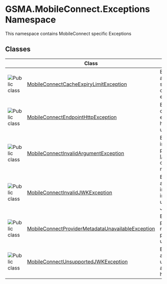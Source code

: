 GSMA.MobileConnect.Exceptions Namespace
=======================================
This namespace contains MobileConnect specific Exceptions


Classes
-------

                | Class                                                  | Description                                                                                                         
--------------- | ------------------------------------------------------ | ------------------------------------------------------------------------------------------------------------------- 
![Public class] | [MobileConnectCacheExpiryLimitException][1]            | Exception raised when a cache expiry time is set to a value outside of the min and max expiry time range            
![Public class] | [MobileConnectEndpointHttpException][2]                | Exception raised when calls to the discovery endpoint encounter a http exception such as unreachable host           
![Public class] | [MobileConnectInvalidArgumentException][3]             | Exception raised when invalid arguments are passed to [IAuthenticationService][4] or [IDiscoveryService][5] methods 
![Public class] | [MobileConnectInvalidJWKException][6]                  | Exception raised when a JWK contains incomplete or invalid information so is unable to complete JWT validation      
![Public class] | [MobileConnectProviderMetadataUnavailableException][7] | Exception raised when provider metadata or required properties of provider metadata are unavailable                 
![Public class] | [MobileConnectUnsupportedJWKException][8]              | Exception raised when a token contains an unsupported algorithm in the token header                                 

[1]: MobileConnectCacheExpiryLimitException/README.md
[2]: MobileConnectEndpointHttpException/README.md
[3]: MobileConnectInvalidArgumentException/README.md
[4]: ../GSMA.MobileConnect.Authentication/IAuthenticationService/README.md
[5]: ../GSMA.MobileConnect.Discovery/IDiscoveryService/README.md
[6]: MobileConnectInvalidJWKException/README.md
[7]: MobileConnectProviderMetadataUnavailableException/README.md
[8]: MobileConnectUnsupportedJWKException/README.md
[9]: ../_icons/Help.png
[Public class]: ../_icons/pubclass.gif "Public class"